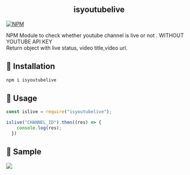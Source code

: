
<p align="center">
  <h2 align="center">isyoutubelive</h2>

[![NPM](https://nodei.co/npm/isyoutubelive.png?compact=true)](https://npmjs.org/package/isyoutubelive)


NPM Module to check whether youtube channel is live or not . WITHOUT YOUTUBE API KEY <br>
Return object with live status, video title,video url.
## :floppy_disk: Installation

``` bash
npm i isyoutubelive
```


## :feet: Usage

```js
const islive = require("isyoutubelive");

islive("CHANNEL_ID").then((res) => {
    console.log(res); 
  })

```
## 🍕 Sample
<img src=https://media.discordapp.net/attachments/713261163936481343/873500952475340830/unknown.png>
